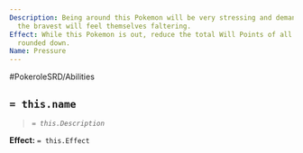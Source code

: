 ```yaml
---
Description: Being around this Pokemon will be very stressing and demanding, even
  the bravest will feel themselves faltering.
Effect: While this Pokemon is out, reduce the total Will Points of all foes by half,
  rounded down.
Name: Pressure
---
```


#PokeroleSRD/Abilities

## `= this.name`

> *`= this.Description`*

**Effect:** `= this.Effect`
